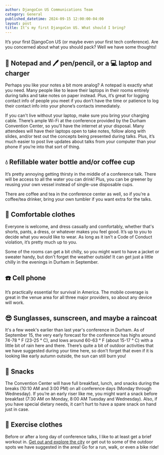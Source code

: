 ```yaml
---
author: DjangoCon US Communications Team
category: General
published_datetime: 2024-09-15 12:00:00-04:00
layout: post
title: It’s my first DjangoCon US. What should I bring?
---
```


It’s your first DjangoCon US (or maybe even your first tech conference). Are you concerned about what you should pack? Well we have some thoughts!

## :notebook: Notepad and :pen: pen/pencil, or a :computer: laptop and charger
Perhaps you like your notes a bit more analog? A notepad is exactly what you need. Many people like to leave their laptops in their rooms entirely during talks and take notes on paper instead. Plus, it’s great for logging contact info of people you meet if you don’t have the time or patience to log their contact info into your phone’s contacts immediately.

If you can't live without your laptop, make sure you bring your charging cable. There’s ample Wi-Fi at the conference provided by the Durham Convention Center, so you’ll have the internet at your disposal. Many attendees will have their laptops open to take notes, follow along with slides, and/or test out the concepts being presented during talks. Plus, it’s much easier to post live updates about talks from your computer than your phone if you’re into that sort of thing.

## :droplet: Refillable water bottle and/or coffee cup
It’s pretty annoying getting thirsty in the middle of a conference talk. There will be access to all the water you can drink! Plus, you can be greener by reusing your own vessel instead of single-use disposable cups.

There are coffee and tea in the conference center as well, so if you're a coffee/tea drinker, bring your own tumbler if you want extra for the talks.

## :shirt: Comfortable clothes
Everyone is welcome, and dress casually and comfortably, whether that's shorts, pants, a dress, or whatever makes you feel good. It’s up to you to decide what you would like to wear. As long as it isn’t a Code of Conduct violation, it’s pretty much up to you.

Some of the rooms can get a bit chilly, so you might want to have a jacket or sweater handy, but don't forget the weather outside!  It can get just a little chilly in the evenings in Durham in September.

## :phone: Cell phone
It’s practically essential for survival in America. The mobile coverage is great in the venue area for all three major providers, so about any device will work.

## :sunglasses: Sunglasses, sunscreen, and maybe a raincoat
It's a few week's earlier than last year's conference in Durham. As of September 15, the very early forecast for the conference has highs  around 74-78 &deg; F (23-25 &deg; C), and lows around 60-63 &deg; F (about 15-17 &deg; C) with a little bit of rain here and there. There’s quite a bit of outdoor activities that we have suggested during your time here, so don't forget that even if it is looking like early autumn outside, the sun can still burn you!

## :popcorn: Snacks
The Convention Center will have full breakfast, lunch, and snacks during the breaks (10:10 AM and 3:00 PM) on all conference days (Monday through Wednesday). If you’re an early riser like me, you might want a snack before breakfast (7:30 AM on Monday, 8:00 AM Tuesday and Wednesday). Also, if you have special dietary needs, it can’t hurt to have a spare snack on hand just in case.

## :running_shirt_with_sash: Exercise clothes
Before or after a long day of conference talks, I like to at least get a brief workout in. [Get out and explore the city](/news/get-active-at-djangocon-us/) or get out to some of the outdoor spots we have suggested in the area! Go for a run, walk, or even a bike ride!
